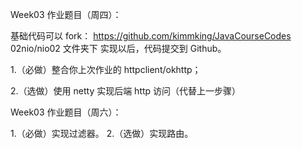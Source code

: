 Week03 作业题目（周四）：

基础代码可以 fork： https://github.com/kimmking/JavaCourseCodes
02nio/nio02 文件夹下
实现以后，代码提交到 Github。

1.（必做）整合你上次作业的 httpclient/okhttp；

2.（选做）使用 netty 实现后端 http 访问（代替上一步骤）

Week03 作业题目（周六）：

1.（必做）实现过滤器。
2.（选做）实现路由。
